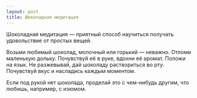 ```yaml
---
layout: post
title: Шоколадная медитация
---
```


Шоколадная медитация — приятный способ научиться получать удовольствие от простых вещей.

Возьми любимый шоколад, молочный или горький — неважно. Отломи маленькую дольку. Почувствуй её в руке, вдохни её аромат. Положи на язык. Не разжевывай, дай шоколаду раствориться во рту. Почувствуй вкус и насладись каждым моментом.

Если под рукой нет шоколада, проделай это с чем-нибудь другим, что любишь, например, с изюмом.
